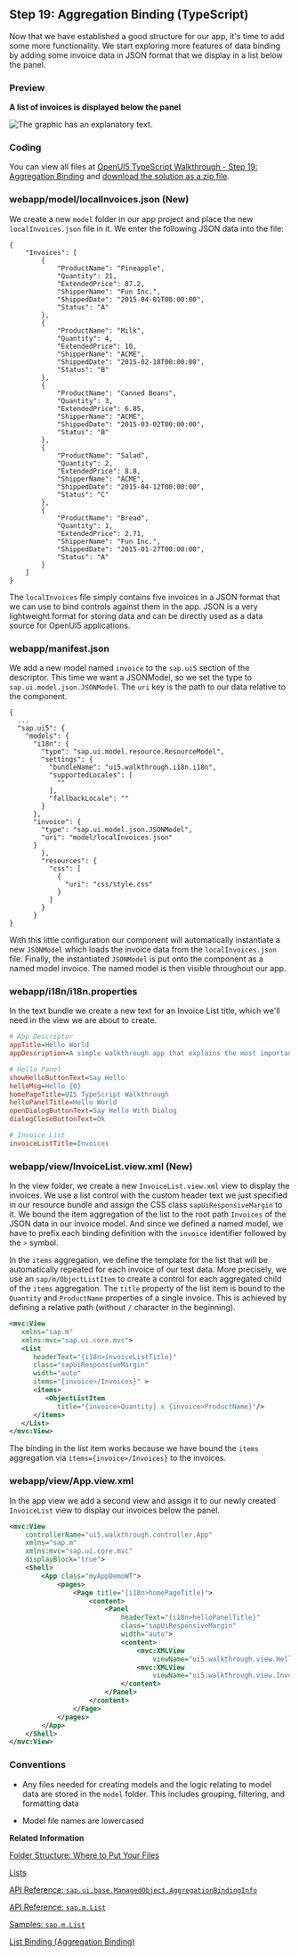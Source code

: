 <!-- loio24580fb89258491db986482f4ed45e47 -->

## Step 19: Aggregation Binding \(TypeScript\)

Now that we have established a good structure for our app, it's time to add some more functionality. We start exploring more features of data binding by adding some invoice data in JSON format that we display in a list below the panel.



### Preview

  
  
**A list of invoices is displayed below the panel**

![The graphic has an explanatory text.](images/loiob05bdb47393b4abda3e1b54498959c38_LowRes.png "A list of invoices is displayed below the panel")



<a name="loio24580fb89258491db986482f4ed45e47__section_zfj_ljk_syb"/>

### Coding

You can view all files at [OpenUI5 TypeScript Walkthrough - Step 19: Aggregation Binding](https://github.com/sap-samples/ui5-typescript-walkthrough/tree/main/steps/19) and [download the solution as a zip file](https://sap-samples.github.io/ui5-typescript-walkthrough/ui5-typescript-walkthrough-step-19.zip).



<a name="loio24580fb89258491db986482f4ed45e47__section_agj_ljk_syb"/>

### webapp/model/localInvoices.json \(New\)

We create a new `model` folder in our app project and place the new `localInvoices.json` file in it. We enter the following JSON data into the file:

```
{
    "Invoices": [
        {
            "ProductName": "Pineapple",
            "Quantity": 21,
            "ExtendedPrice": 87.2,
            "ShipperName": "Fun Inc.",
            "ShippedDate": "2015-04-01T00:00:00",
            "Status": "A"
        },
        {
            "ProductName": "Milk",
            "Quantity": 4,
            "ExtendedPrice": 10,
            "ShipperName": "ACME",
            "ShippedDate": "2015-02-18T00:00:00",
            "Status": "B"
        },
        {
            "ProductName": "Canned Beans",
            "Quantity": 3,
            "ExtendedPrice": 6.85,
            "ShipperName": "ACME",
            "ShippedDate": "2015-03-02T00:00:00",
            "Status": "B"
        },
        {
            "ProductName": "Salad",
            "Quantity": 2,
            "ExtendedPrice": 8.8,
            "ShipperName": "ACME",
            "ShippedDate": "2015-04-12T00:00:00",
            "Status": "C"
        },
        {
            "ProductName": "Bread",
            "Quantity": 1,
            "ExtendedPrice": 2.71,
            "ShipperName": "Fun Inc.",
            "ShippedDate": "2015-01-27T00:00:00",
            "Status": "A"
        }
    ]
}
```

The `localInvoices` file simply contains five invoices in a JSON format that we can use to bind controls against them in the app. JSON is a very lightweight format for storing data and can be directly used as a data source for OpenUI5 applications.



### webapp/manifest.json

We add a new model named `invoice` to the `sap.ui5` section of the descriptor. This time we want a JSONModel, so we set the type to `sap.ui.model.json.JSONModel`. The `uri` key is the path to our data relative to the component.

```
{
  ...
  "sap.ui5": {
    "models": {
      "i18n": {
        "type": "sap.ui.model.resource.ResourceModel",
        "settings": {
          "bundleName": "ui5.walkthrough.i18n.i18n",
          "supportedLocales": [
            ""
          ],
          "fallbackLocale": ""
        }
      },
      "invoice": {
        "type": "sap.ui.model.json.JSONModel",
        "uri": "model/localInvoices.json"
      }
        },
        "resources": {
          "css": [
            {
              "uri": "css/style.css"
            }
          ]
        }
      }
}
```

With this little configuration our component will automatically instantiate a new `JSONModel` which loads the invoice data from the `localInvoices.json` file. Finally, the instantiated `JSONModel` is put onto the component as a named model invoice. The named model is then visible throughout our app.



<a name="loio24580fb89258491db986482f4ed45e47__section_qtl_rcz_nzb"/>

### webapp/i18n/i18n.properties

In the text bundle we create a new text for an Invoice List title, which we'll need in the view we are about to create.

```ini
# App Descriptor
appTitle=Hello World
appDescription=A simple walkthrough app that explains the most important concepts of OpenUI5

# Hello Panel
showHelloButtonText=Say Hello
helloMsg=Hello {0}
homePageTitle=UI5 TypeScript Walkthrough
helloPanelTitle=Hello World
openDialogButtonText=Say Hello With Dialog
dialogCloseButtonText=Ok

# Invoice List
invoiceListTitle=Invoices
```



<a name="loio24580fb89258491db986482f4ed45e47__section_sqg_ycz_nzb"/>

### webapp/view/InvoiceList.view.xml \(New\)

In the view folder, we create a new `InvoiceList.view.xml` view to display the invoices. We use a list control with the custom header text we just specified in our resource bundle and assign the CSS class `sapUiResponsiveMargin` to it. We bound the item aggregation of the list to the root path `Invoices` of the JSON data in our invoice model. And since we defined a named model, we have to prefix each binding definition with the `invoice` identifier followed by the `>` symbol.

In the `items` aggregation, we define the template for the list that will be automatically repeated for each invoice of our test data. More precisely, we use an `sap/m/ObjectListItem` to create a control for each aggregated child of the `items` aggregation. The `title` property of the list item is bound to the `Quantity` and `ProductName` properties of a single invoice. This is achieved by defining a relative path \(without `/` character in the beginning\).

```xml
<mvc:View
   xmlns="sap.m"
   xmlns:mvc="sap.ui.core.mvc">
   <List
      headerText="{i18n>invoiceListTitle}"
      class="sapUiResponsiveMargin"
      width="auto"
      items="{invoice>/Invoices}" >
      <items>
         <ObjectListItem
            title="{invoice>Quantity} x {invoice>ProductName}"/>
      </items>
   </List>
</mvc:View>
```

The binding in the list item works because we have bound the `items` aggregation via `items={invoice>/Invoices}` to the invoices.



### webapp/view/App.view.xml

In the app view we add a second view and assign it to our newly created `InvoiceList` view to display our invoices below the panel.

```xml
<mvc:View
	controllerName="ui5.walkthrough.controller.App"
	xmlns="sap.m"
	xmlns:mvc="sap.ui.core.mvc"
	displayBlock="true">
    <Shell>
        <App class="myAppDemoWT">
            <pages>
                <Page title="{i18n>homePageTitle}">
                    <content>
                        <Panel
                            headerText="{i18n>helloPanelTitle}"
                            class="sapUiResponsiveMargin"
                            width="auto">
                            <content>
                                <mvc:XMLView
                                    viewName="ui5.walkthrough.view.HelloPanel"/>
                                <mvc:XMLView
                                    viewName="ui5.walkthrough.view.InvoiceList"/>
                            </content>
                        </Panel>
                    </content>
                </Page>
            </pages>
        </App>
    </Shell>
</mvc:View>
```



<a name="loio24580fb89258491db986482f4ed45e47__section_hzd_f2z_nzb"/>

### Conventions

-   Any files needed for creating models and the logic relating to model data are stored in the `model` folder. This includes grouping, filtering, and formatting data

-   Model file names are lowercased


**Related Information**  


[Folder Structure: Where to Put Your Files](../05_Developing_Apps/folder-structure-where-to-put-your-files-003f755.md "The details described here represent a best practice for structuring an application that features one component, one OData service and less than 20 views. If you're building an app that has more components, OData services and views, you may have to introduce more folder levels than described here.")

[Lists](../08_More_About_Controls/lists-1da1581.md "Lists have properties and events and they contain list items that inherit from sap.m.ListItemBase, which provides navigation, selection and event features. The list item type determines the way the list item interacts by providing additional features.")

[API Reference: `sap.ui.base.ManagedObject.AggregationBindingInfo` ](https://ui5.sap.com/#/api/sap.ui.base.ManagedObject.AggregationBindingInfo)

[API Reference: `sap.m.List`](https://ui5.sap.com/#/api/sap.m.List)

[Samples: `sap.m.List` ](https://ui5.sap.com/#/entity/sap.m.List)

[List Binding \(Aggregation Binding\)](../04_Essentials/list-binding-aggregation-binding-91f0577.md "List binding (or aggregation binding) is used to automatically create child controls according to model data.")


